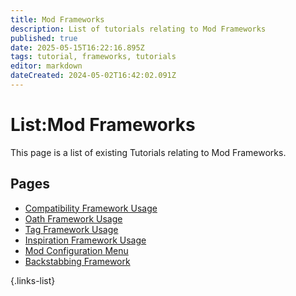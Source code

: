 ```yaml
---
title: Mod Frameworks
description: List of tutorials relating to Mod Frameworks
published: true
date: 2025-05-15T16:22:16.895Z
tags: tutorial, frameworks, tutorials
editor: markdown
dateCreated: 2024-05-02T16:42:02.091Z
---
```


# List:Mod Frameworks
This page is a list of existing Tutorials relating to Mod Frameworks.

## Pages
- [Compatibility Framework Usage](compatibility-framework)
- [Oath Framework Usage](oath-framework-usage)
- [Tag Framework Usage](using-tag-framework)
- [Inspiration Framework Usage](using-inspiration-framework)
- [Mod Configuration Menu](mod-configuration-menu)
- [Backstabbing Framework](Backstabbing_Framework)

{.links-list}